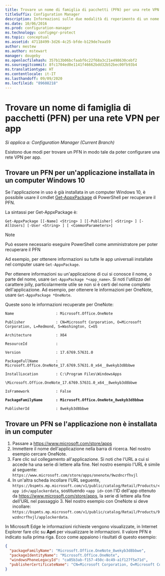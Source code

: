 ```yaml
---
title: Trovare un nome di famiglia di pacchetti (PFN) per una rete VPN per app
titleSuffix: Configuration Manager
description: Informazioni sulle due modalità di reperimento di un nome di famiglia di pacchetti in modo che sia possibile configurare una rete VPN per app.
ms.date: 10/06/2016
ms.prod: configuration-manager
ms.technology: configmgr-protect
ms.topic: conceptual
ms.assetid: 47118499-3d26-4c25-bfde-b129de7eaa59
author: mestew
ms.author: mstewart
manager: dougeby
ms.openlocfilehash: 357b13b06bcfaabf6c22f68a3c21e498630cebf2
ms.sourcegitcommit: 8fc1704ed0e1141f46662bdd32b52bec00fb93b4
ms.translationtype: HT
ms.contentlocale: it-IT
ms.lasthandoff: 09/09/2020
ms.locfileid: "89608218"
---
```

# <a name="find-a-package-family-name-pfn-for-per-app-vpn"></a>Trovare un nome di famiglia di pacchetti (PFN) per una rete VPN per app

*Si applica a: Configuration Manager (Current Branch)*


Esistono due modi per trovare un PFN in modo tale da poter configurare una rete VPN per app.

## <a name="find-a-pfn-for-an-app-thats-installed-on-a-windows-10-computer"></a>Trovare un PFN per un'applicazione installata in un computer Windows 10

Se l'applicazione in uso è già installata in un computer Windows 10, è possibile usare il cmdlet [Get-AppxPackage](/powershell/module/appx/get-appxpackage) di PowerShell per recuperare il PFN.

La sintassi per Get-AppxPackage è:

``` Syntax
Get-AppxPackage [[-Name] <String> ] [[-Publisher] <String> ] [-AllUsers] [-User <String> ] [ <CommonParameters>]
```

> [!NOTE]
> Può essere necessario eseguire PowerShell come amministratore per poter recuperare il PFN

Ad esempio, per ottenere informazioni su tutte le app universali installate nel computer usare `Get-AppxPackage`.

Per ottenere informazioni su un'applicazione di cui si conosce il nome, o parte del nome, usare `Get-AppxPackage *<app_name>`. Si noti l'utilizzo del carattere jolly, particolarmente utile se non si è certi del nome completo dell'applicazione. Ad esempio, per ottenere le informazioni per OneNote, usare `Get-AppxPackage *OneNote`.


Queste sono le informazioni recuperate per OneNote:

`Name                   : Microsoft.Office.OneNote`

`Publisher              : CN=Microsoft Corporation, O=Microsoft Corporation, L=Redmond, S=Washington, C=US`

`Architecture           : X64`

`ResourceId             :`

`Version                : 17.6769.57631.0`

`PackageFullName        : Microsoft.Office.OneNote_17.6769.57631.0_x64__8wekyb3d8bbwe`

`InstallLocation        : C:\Program Files\WindowsApps`

`\Microsoft.Office.OneNote_17.6769.57631.0_x64__8wekyb3d8bbwe`

`IsFramework            : False`

**`PackageFamilyName      : Microsoft.Office.OneNote_8wekyb3d8bbwe`**

`PublisherId            : 8wekyb3d8bbwe`



## <a name="find-a-pfn-if-the-app-is-not-installed-on-a-computer"></a>Trovare un PFN se l'applicazione non è installata in un computer

1. Passare a https://www.microsoft.com/store/apps
2. Immettere il nome dell'applicazione nella barra di ricerca. Nel nostro esempio cercare OneNote.
3. Fare clic sul collegamento all'applicazione. Si noti che l'URL a cui si accede ha una serie di lettere alla fine. Nel nostro esempio l'URL è simile al seguente: `https://www.microsoft.com/store/apps/onenote/9wzdncrfhvjl`
4. In un'altra scheda incollare l'URL seguente, `https://bspmts.mp.microsoft.com/v1/public/catalog/Retail/Products/<app id>/applockerdata`, sostituendo `<app id>` con l'ID dell'app ottenuto da https://www.microsoft.com/store/apps, la serie di lettere alla fine dell'URL nel passaggio 3. Nel nostro esempio con OneNote si deve incollare: `https://bspmts.mp.microsoft.com/v1/public/catalog/Retail/Products/9wzdncrfhvjl/applockerdata`.

In Microsoft Edge le informazioni richieste vengono visualizzate, in Internet Explorer fare clic su **Apri** per visualizzare le informazioni. Il valore PFN è indicato sulla prima riga. Ecco come appaiono i risultati di questo esempio:

``` JSON
{
  "packageFamilyName": "Microsoft.Office.OneNote_8wekyb3d8bbwe",
  "packageIdentityName": "Microsoft.Office.OneNote",
  "windowsPhoneLegacyId": "ca05b3ab-f157-450c-8c49-a1f127f5e71d",
  "publisherCertificateName": "CN=Microsoft Corporation, O=Microsoft Corporation, L=Redmond, S=Washington, C=US"
}
```